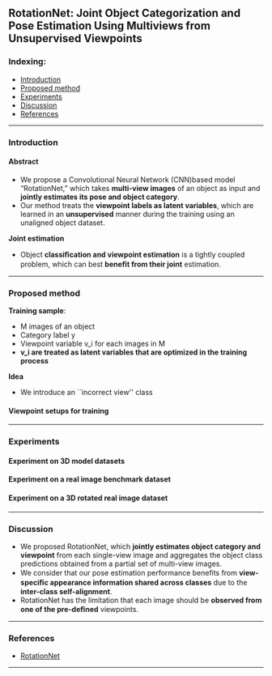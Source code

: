## RotationNet: Joint Object Categorization and Pose Estimation Using Multiviews from Unsupervised Viewpoints

### Indexing:
- [Introduction](#Introduction)
- [Proposed method](#Proposed-method)
- [Experiments](#Experiments)
- [Discussion](#Discussion)
- [References](#References)

---
### Introduction
#### Abstract
- We propose a Convolutional Neural Network (CNN)based model “RotationNet,” which takes **multi-view images** of an object as input and **jointly estimates its pose and object category**.
- Our method treats the **viewpoint labels as latent variables**, which are learned in an **unsupervised** manner during the training using an unaligned object dataset. 

**Joint estimation**
- Object **classiﬁcation and viewpoint estimation** is a tightly coupled problem, which can best **beneﬁt from their joint** estimation. 

---
### Proposed method
**Training sample**:
- M images of an object
- Category label y 
- Viewpoint variable v_i for each images in M
- **v_i are treated as latent variables that are optimized in the training process**

**Idea**
- We introduce an ``incorrect view'' class 

#### Viewpoint setups for training



---
### Experiments

#### Experiment on 3D model datasets


#### Experiment on a real image benchmark dataset

#### Experiment on a 3D rotated real image dataset


---
### Discussion
- We proposed RotationNet, which **jointly estimates object category and viewpoint** from each single-view image and aggregates the object class predictions obtained from a partial set of multi-view images.
- We consider that our pose estimation performance beneﬁts from **view-speciﬁc appearance information shared across classes** due to the **inter-class self-alignment**. 
- RotationNet has the limitation that each image should be **observed from one of the pre-deﬁned** viewpoints. 
---
### References
- [RotationNet](https://arxiv.org/pdf/1603.06208.pdf)

---
